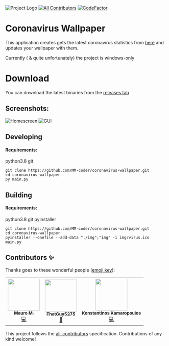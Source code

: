 ![Project Logo](.github/logo.png)
[![All Contributors](https://img.shields.io/badge/all_contributors-3-orange.svg?style=flat-square)](#contributors-) [![CodeFactor](https://www.codefactor.io/repository/github/mm-coder/coronavirus-wallpaper/badge)](https://www.codefactor.io/repository/github/mm-coder/coronavirus-wallpaper)
# Coronavirus Wallpaper

This application creates gets the latest coronavirus statistics from [here](https://github.com/ExpDev07/coronavirus-tracker-api) and updates your wallpaper with them.

Currently ( & quite unfortunately) the project is windows-only

# Download

You can download the latest binaries from the [releases tab](https://github.com/MM-coder/coronavirus-wallpaper/releases)

## Screenshots:
![Homescreen](.github/wallpaper.png)
![GUI](.github/gui.png)

## Developing
#### Requirements:
python3.8
git

```
git clone https://github.com/MM-coder/coronavirus-wallpaper.git
cd coronavirus-wallpaper
py main.py
```

## Building
#### Requirements:
python3.8
git
pyinstaller

```
git clone https://github.com/MM-coder/coronavirus-wallpaper.git
cd coronavirus-wallpaper
pyinstaller --onefile --add-data "./img";"img" -i img/virus.ico main.py
```


## Contributors ✨

Thanks goes to these wonderful people ([emoji key](https://allcontributors.org/docs/en/emoji-key)):

<!-- ALL-CONTRIBUTORS-LIST:START - Do not remove or modify this section -->
<!-- prettier-ignore-start -->
<!-- markdownlint-disable -->
<table>
  <tr>
    <td align="center"><a href="https://maurom.dev"><img src="https://avatars1.githubusercontent.com/u/22800592?v=4" width="100px;" alt=""/><br /><sub><b>Mauro M.</b></sub></a><br /><a href="https://github.com/MM-coder/coronavirus-wallpaper/commits?author=MM-coder" title="Code">💻</a></td>
    <td align="center"><a href="https://that-guy.tech"><img src="https://avatars3.githubusercontent.com/u/42699143?v=4" width="100px;" alt=""/><br /><sub><b>ThatGuy5275</b></sub></a><br /><a href="https://github.com/MM-coder/coronavirus-wallpaper/pulls?q=is%3Apr+reviewed-by%3AWallvon" title="Reviewed Pull Requests">👀</a></td>
    <td align="center"><a href="https://kamaropoulos.com"><img src="https://avatars0.githubusercontent.com/u/10237776?v=4" width="100px;" alt=""/><br /><sub><b>Konstantinos Kamaropoulos</b></sub></a><br /><a href="https://github.com/MM-coder/coronavirus-wallpaper/commits?author=Kamaropoulos" title="Code">💻</a></td>
  </tr>
</table>

<!-- markdownlint-enable -->
<!-- prettier-ignore-end -->
<!-- ALL-CONTRIBUTORS-LIST:END -->

This project follows the [all-contributors](https://github.com/all-contributors/all-contributors) specification. Contributions of any kind welcome!